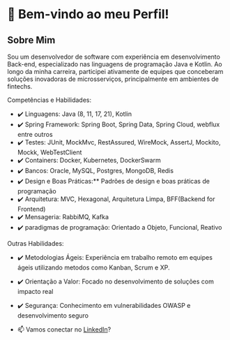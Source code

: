 # 👋 Bem-vindo ao meu Perfil! 

## Sobre Mim

Sou um desenvolvedor de software com experiência em desenvolvimento Back-end, especializado nas linguagens de programação Java e Kotlin. Ao longo da minha carreira, participei ativamente de equipes que conceberam soluções inovadoras de microsserviços, principalmente em ambientes de fintechs.  

Competências e Habilidades:

- ✔️ Linguagens: Java (8, 11, 17, 21), Kotlin
- ✔️ Spring Framework: Spring Boot, Spring Data, Spring Cloud, webflux entre outros
- ✔️ Testes: JUnit, MockMvc, RestAssured, WireMock, AssertJ, Mockito, Mockk, WebTestClient
- ✔️ Containers: Docker, Kubernetes, DockerSwarm
- ✔️ Bancos: Oracle, MySQL, Postgres, MongoDB, Redis
- ✔️ Design e Boas Práticas:** Padrões de design e boas práticas de programação
- ✔️ Arquitetura: MVC, Hexagonal, Arquitetura Limpa, BFF(Backend for Frontend)
- ✔️ Mensageria: RabbiMQ, Kafka
- ✔️ paradigmas de programação: Orientado a Objeto, Funcional, Reativo

Outras Habilidades:

- ✔️ Metodologias Ágeis: Experiência em trabalho remoto em equipes ágeis utilizando metodos como Kanban, Scrum e XP.
- ✔️ Orientação a Valor: Focado no desenvolvimento de soluções com impacto real
- ✔️ Segurança: Conhecimento em vulnerabilidades OWASP e desenvolvimento seguro

- 📫 Vamos conectar no [LinkedIn](https://www.linkedin.com/in/hywenklis)?
